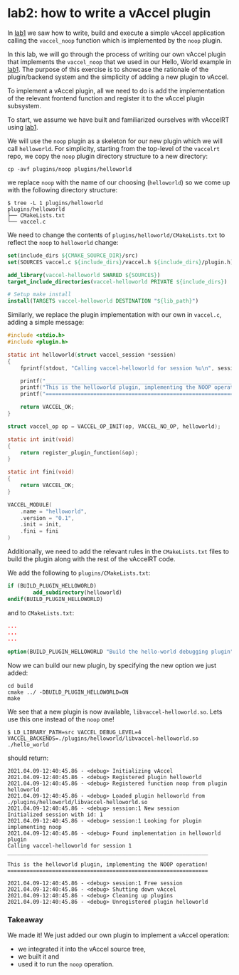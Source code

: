 # lab2: how to write a vAccel plugin

In [lab1](https://github.com/nubificus/vaccel-tutorials/blob/main/lab1/README.md)
we saw how to write, build and execute a simple vAccel application calling the
`vaccel_noop` function which is implemented by the `noop` plugin.

In this lab, we will go through the process of writing our own vAccel plugin
that implements the `vaccel_noop` that we used in our Hello, World example in
[lab1](https://github.com/nubificus/vaccel-tutorials/blob/main/lab1/README.md).
The purpose of this exercise is to showcase the rationale of the plugin/backend
system and the simplicity of adding a new plugin to vAccel.

To implement a vAccel plugin, all we need to do is add the implementation of
the relevant frontend function and register it to the vAccel plugin subsystem.

To start, we assume we have built and familiarized ourselves with vAccelRT
using
[lab1](https://github.com/nubificus/vaccel-tutorials/blob/main/lab1/README.md).


We will use the `noop` plugin as a skeleton for our new plugin which we will
call `helloworld`. For simplicity, starting from the top-level of the `vaccelrt`
repo, we copy the `noop` plugin directory structure to a new directory:

```
cp -avf plugins/noop plugins/helloworld
```

we replace `noop` with the name of our choosing (`helloworld`) so we come up with
the following directory structure:

```
$ tree -L 1 plugins/helloworld
plugins/helloworld
├── CMakeLists.txt
└── vaccel.c
```

We need to change the contents of `plugins/helloworld/CMakeLists.txt` to reflect
the `noop` to `helloworld` change:

```cmake
set(include_dirs ${CMAKE_SOURCE_DIR}/src)
set(SOURCES vaccel.c ${include_dirs}/vaccel.h ${include_dirs}/plugin.h)

add_library(vaccel-helloworld SHARED ${SOURCES})
target_include_directories(vaccel-helloworld PRIVATE ${include_dirs})

# Setup make install
install(TARGETS vaccel-helloworld DESTINATION "${lib_path}")
```

Similarly, we replace the plugin implementation with our own in `vaccel.c`,
adding a simple message:

```C
#include <stdio.h>
#include <plugin.h>

static int helloworld(struct vaccel_session *session)
{
	fprintf(stdout, "Calling vaccel-helloworld for session %u\n", session->session_id);

	printf("_______________________________________________________________\n\n");
	printf("This is the helloworld plugin, implementing the NOOP operation!\n");
	printf("===============================================================\n\n");

	return VACCEL_OK;
}

struct vaccel_op op = VACCEL_OP_INIT(op, VACCEL_NO_OP, helloworld);

static int init(void)
{
	return register_plugin_function(&op);
}

static int fini(void)
{
	return VACCEL_OK;
}

VACCEL_MODULE(
	.name = "helloworld",
	.version = "0.1",
	.init = init,
	.fini = fini
)
```

Additionally, we need to add the relevant rules in the `CMakeLists.txt` files
to build the plugin along with the rest of the vAccelRT code.

We add the following to `plugins/CMakeLists.txt`:

```cmake
if (BUILD_PLUGIN_HELLOWORLD)
        add_subdirectory(helloworld)
endif(BUILD_PLUGIN_HELLOWORLD)
```

and to `CMakeLists.txt`:

```cmake
...
...
...

option(BUILD_PLUGIN_HELLOWORLD "Build the hello-world debugging plugin" OFF)
```

Now we can build our new plugin, by specifying the new option we just added:

```
cd build
cmake ../ -DBUILD_PLUGIN_HELLOWORLD=ON
make
```

We see that a new plugin is now available, `libvaccel-helloworld.so`. Lets use this
one instead of the `noop` one!

```
$ LD_LIBRARY_PATH=src VACCEL_DEBUG_LEVEL=4 VACCEL_BACKENDS=./plugins/helloworld/libvaccel-helloworld.so ./hello_world
```
should return:
```
2021.04.09-12:40:45.86 - <debug> Initializing vAccel
2021.04.09-12:40:45.86 - <debug> Registered plugin helloworld
2021.04.09-12:40:45.86 - <debug> Registered function noop from plugin helloworld
2021.04.09-12:40:45.86 - <debug> Loaded plugin helloworld from ./plugins/helloworld/libvaccel-helloworld.so
2021.04.09-12:40:45.86 - <debug> session:1 New session
Initialized session with id: 1
2021.04.09-12:40:45.86 - <debug> session:1 Looking for plugin implementing noop
2021.04.09-12:40:45.86 - <debug> Found implementation in helloworld plugin
Calling vaccel-helloworld for session 1
_______________________________________________________________

This is the helloworld plugin, implementing the NOOP operation!
===============================================================

2021.04.09-12:40:45.86 - <debug> session:1 Free session
2021.04.09-12:40:45.86 - <debug> Shutting down vAccel
2021.04.09-12:40:45.86 - <debug> Cleaning up plugins
2021.04.09-12:40:45.86 - <debug> Unregistered plugin helloworld
```

### Takeaway

We made it! We just added our own plugin to implement a vAccel operation: 
- we integrated it into the vAccel source tree, 
- we built it and 
- used it to run the `noop` operation.

